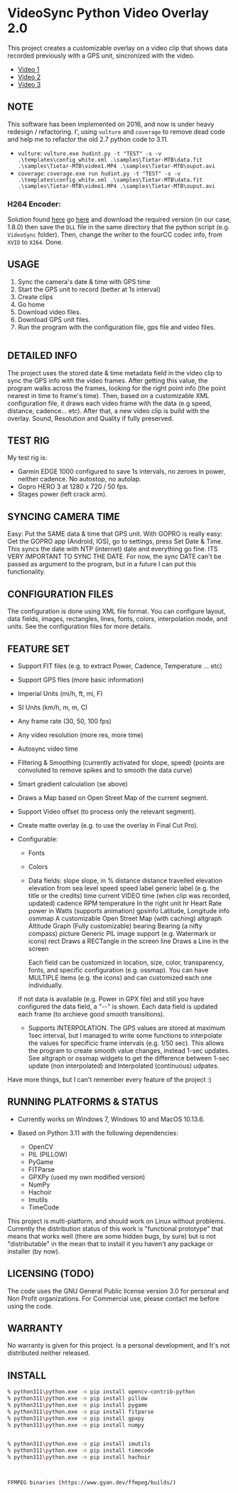 # VideoSync Python Video Overlay 2.0

This project creates a customizable overlay on a video clip that shows data
recorded previously with a GPS unit, sincronized with the video.

* [Video 1](https://www.youtube.com/watch?v=WGJBNHz-4Bk&t=32s)
* [Video 2](https://www.youtube.com/watch?v=SGQ2KWcBtwY)
* [Video 3](https://www.youtube.com/watch?v=Fg8Sf4fPCwY&t=70s)

## NOTE

This software has been implemented on 2016, and now is under heavy redesign / refactoring.
I', using `vulture` and `coverage` to remove dead code and help me to refactor the old 2.7
python code to 3.11.

* `vulture`: `vulture.exe hudint.py -t "TEST" -s -v .\templates\config_white.xml .\samples\Tietar-MTB\data.fit .\samples\Tietar-MTB\video1.MP4 .\samples\Tietar-MTB\ouput.avi`
* `coverage`: `coverage.exe run hudint.py -t "TEST" -s -v .\templates\config_white.xml .\samples\Tietar-MTB\data.fit .\samples\Tietar-MTB\video1.MP4 .\samples\Tietar-MTB\ouput.avi`

### H264 Encoder:

Solution found [here](https://stackoverflow.com/questions/41972503/could-not-open-codec-libopenh264-unspecified-error)
go [here](https://github.com/cisco/openh264/releases) and download the required version (in our case, 1.8.0) then
save the `DLL` file in the same directory that the python script (e.g. `VideoSync` folder). Then, change the writer
to the fourCC codec info, from `XVID` to `X264`. Done.


## USAGE

1. Sync the camera's date & time with GPS time
2. Start the GPS unit to record (better at 1s interval)
3. Create clips
4. Go home
5. Download video files.
6. Download GPS unit files.
7. Run the program with the configuration file, gps file and video files.

```

```

## DETAILED INFO

The project uses the stored date & time metadata field in the video clip to sync the GPS info with the video frames. After getting this value, the 
program walks across the frames, looking for the right point info (the
point nearest in time to frame's time). Then, based on a customizable 
XML configuration file, it draws each video frame with the data (e.g speed, distance, cadence... etc). After that, a new video clip is build with the overlay. Sound, Resolution and Quality if fully preserved.

## TEST RIG

My test rig is:

- Garmin EDGE 1000 configured to save 1s intervals, no zeroes in
        power, neither cadence. No autostop, no autolap.
- Gopro HERO 3 at 1280 x 720 / 50 fps.
- Stages power (left crack arm).
    
## SYNCING CAMERA TIME

Easy: Put the SAME data & time that GPS unit. With GOPRO is really  easy: Get the GOPRO app (Android, IOS), go to settings, press Set Date & Time. This syncs the date with NTP (internet) date and everything go fine. ITS VERY IMPORTANT TO SYNC THE DATE. For now, the sync DATE can't be passed as argument to the program, but in a future I can put this functionality.
    
## CONFIGURATION FILES

The configuration is done using XML file format. You can configure
layout, data fields, images, rectangles, lines, fonts, colors,
interpolation mode, and units. See the configuration files for more
details.
    
## FEATURE SET

- Support FIT files (e.g. to extract Power, Cadence, Temperature ... etc)
- Support GPS files (more basic information)
- Imperial Units (mi/h, ft, mi, F)
- SI Units (km/h, m, m, C)
- Any frame rate (30, 50, 100 fps)
- Any video resolution (more res, more time)
- Autosync video time
- Filtering & Smoothing (currently activated for slope, speed)
    (points are convoluted to remove spikes and to smooth the data curve)
- Smart gradient calculation (se above)
- Draws a Map based on Open Street Map of the current segment.
- Support Video offset (to process only the relevant segment).
- Create matte overlay (e.g. to use the overlay in Final Cut Pro).    

- Configurable:
    - Fonts
    - Colors
    - Data fields:
        slope           slope, in % 
        distance        distance travelled
        elevation       elevation from sea level
        speed           speed
        label           generic label (e.g. the title or the credits)
        time            current VIDEO time (when clip was recorded, updated)
        cadence         RPM
        temperature     In the right unit
        hr              Heart Rate
        power           in Watts (supports animation)
        gpsinfo         Latitude, Longitude info
        osmmap          A customizable Open Street Map (with caching)
        altgraph        Altitude Graph (Fully customizable)
        bearing         Bearing (a nifty compass)
        picture         Generic PIL image support (e.g. Watermark or icons)
        rect            Draws a RECTangle in the screen
        line            Draws a Line in the screen
        
        Each field can be customized in location, size, color, transparency,
        fonts, and specific configuration (e.g. ossmap). You can have 
        MULTIPLE items (e.g. the icons) and can customized each one 
        individually.
        
     If not data is available (e.g. Power in GPX file) and still you have
     configured the data field, a "--" is shown. Each data field is updated
     each frame (to archieve good smooth transitions).
     
     - Supports INTERPOLATION. The GPS values are stored at maximum 1sec
       interval, but I managed to write some functions to interpolate the 
       values for specificic frame intervals (e.g. 1/50 sec). This allows the program to create smooth value changes, instead 1-sec updates. See altgraph or ossmap widgets to get the difference between 1-sec update (non interpolated) and Interpolated (continuous) udpates.
       
Have more things, but I can't remember every feature of the project :)
   
## RUNNING PLATFORMS & STATUS
    
* Currently works on Windows 7, Windows 10 and MacOS 10.13.6.
    
* Based on Python 3.11 with the following dependencies:
    - OpenCV
    - PIL (PILLOW)
    - PyGame
    - FITParse
    - GPXPy (used my own modified version)
    - NumPy
    - Hachoir
    - Imutils
    - TimeCode

This project is multi-platform, and should work on Linux without 
problems. Currently the distribution status of this work is 
"functional prototype" that means that works well (there are some
hidden bugs, by sure) but is not "distributable" in the mean that
to install it you haven't any package or installer (by now).

## LICENSING (TODO)

The code uses the GNU General Public license version 3.0 for personal and Non Profit organizations. For Commercial use, please contact me before using the code.

## WARRANTY

No warranty is given for this project. Is a personal development, and It's not distributed neither released.

## INSTALL

```bash
% python311\python.exe -m pip install opencv-contrib-python
% python311\python.exe -m pip install pillow
% python311\python.exe -m pip install pygame
% python311\python.exe -m pip install fitparse
% python311\python.exe -m pip install gpxpy
% python311\python.exe -m pip install numpy


% python311\python.exe -m pip install imutils
% python311\python.exe -m pip install timecode
% python311\python.exe -m pip install hachoir



FFMPEG binaries (https://www.gyan.dev/ffmpeg/builds/)
```